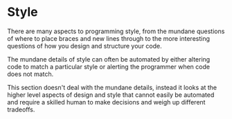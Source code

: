 # Style

There are many aspects to programming style, from the mundane questions of where to place braces and new lines through to the more interesting questions of how you design and structure your code.

The mundane details of style can often be automated by either altering code to match a particular style or alerting the programmer when code does not match.

This section doesn't deal with the mundane details, instead it looks at the higher level aspects of design and style that cannot easily be automated and require a skilled human to make decisions and weigh up  different tradeoffs.



